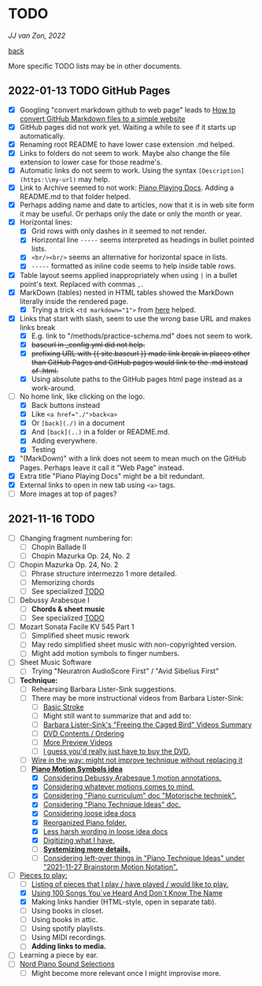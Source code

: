TODO
====

*JJ van Zon, 2022*

[back](./)

More specific TODO lists may be in other documents.

2022-01-13 TODO GitHub Pages
----------------------------

- [x] Googling "convert markdown github to web page" leads to <a href="https://dev.to/bolajiayodeji/how-to-convert-github-markdown-files-to-a-simple-website-4e14" target="_blank">How to convert GitHub Markdown files to a simple website</a>
- [x] GitHub pages did not work yet. Waiting a while to see if it starts up automatically.
- [x] Renaming root README to have lower case extension .md helped.
- [x] Links to folders do not seem to work. Maybe also change the file extension to lower case for those readme's.
- [x] Automatic links do not seem to work. Using the syntax `[Description](https:\\my-url)` may help.
- [x] Link to Archive seemed to not work: [Piano Playing Docs](https://jjvanzon.github.io/Piano-Playing-Docs/). Adding a README.md to that folder helped.
- [x] Perhaps adding name and date to articles, now that it is in web site form it may be useful. Or perhaps only the date or only the month or year.
- [x] Horizontal lines:
    - [x] Grid rows with only dashes in it seemed to not render.
    - [x] Horizontal line `-----` seems interpreted as headings in bullet pointed lists.
    - [x] `<br/><br/>` seems an alternative for horizontal space in lists.
    - [x] `-----` formatted as inline code seems to help inside table rows.
- [x] Table layout seems applied inappropriately when using `|` in a bullet point's text. Replaced with commas `,`.
- [x] MarkDown (tables) nested in HTML tables showed the MarkDown literally inside the rendered page.
    - [x] Trying a trick `<td markdown="1">` from <a href="https://stackoverflow.com/questions/15917463/embedding-markdown-in-jekyll-html" target="_blank">here</a> helped.
- [x] Links that start with slash, seem to use the wrong base URL and makes links break
    - [x] E.g. link to "/methods/practice-schema.md" does not seem to work.
    - [x] ~~baseurl in _config.yml did not help.~~
    - [x] ~~prefixing URL with {{ site.baseurl }} made link break in places other than GitHub Pages and GitHub pages would link to the .md instead of .html.~~
    - [x] Using absolute paths to the GitHub pages html page instead as a work-around.
- [ ] No home link, like clicking on the logo.
    - [x] Back buttons instead
    - [x] Like `<a href="./">back<a>`
    - [x] Or `[back](./)` in a document
    - [x] And `[back](..)` in a folder or README.md.
    - [x] Adding everywhere.
    - [x] Testing
- [x] "(MarkDown)" with a link does not seem to mean much on the GitHub Pages. Perhaps leave it call it "Web Page" instead.
- [x] Extra title "Piano Playing Docs" might be a bit redundant.
- [x] External links to open in new tab using `<a>` tags.
- [ ] More images at top of pages?

2021-11-16 TODO
---------------

- [ ] Changing fragment numbering for:
    - [ ] Chopin Ballade Ⅱ
    - [ ] Chopin Mazurka Op. 24, No. 2
- [ ] Chopin Mazurka Op. 24, No. 2
    - [ ] Phrase structure intermezzo 1 more detailed.
    - [ ] Memorizing chords
    - [ ] See specialized [TODO](chopin-mazurka-op-24-no-2/chopin-mazurka-op-24-no-2-todo.md)
- [ ] Debussy Arabesque Ⅰ
    - [ ] __Chords & sheet music__
    - [ ] See specialized [TODO](debussy-arabesque-1/debussy-arabesque-1-todo.md)
- [ ] Mozart Sonata Facile KV 545 Part 1 
    - [ ] Simplified sheet music rework
    - [ ] May redo simplified sheet music with non-copyrighted version.
    - [ ] Might add motion symbols to finger numbers.
- [ ] Sheet Music Software
    - [ ] Trying "Neuratron AudioScore First" / "Avid Sibelius First"
- [ ] __Technique:__
    - [ ] Rehearsing Barbara Lister-Sink suggestions.
    - [ ] There may be more instructional videos from Barbara Lister-Sink:
        - [ ] <a href="https://www.youtube.com/watch?v=OjSWu8ZADzI" target="_blank">Basic Stroke</a>
        - [ ] Might still want to summarize that and add to:
        - [ ] [Barbara Lister-Sink's "Freeing the Caged Bird" Videos Summary](methods/barbara-lister-sink-freeing-the-caged-bird-videos-summary.md)
        - [ ] <a href="https://www.lister-sinkinstitute.org/freeing-the-caged-bird-dvd/#1508990586220-02706448-751f" target="_blank">DVD Contents / Ordering
        - [ ] <a href="https://www.lister-sinkinstitute.org/freeing-the-caged-bird-dvd/#1508992509585-4388e2b5-8df3" target="_blank">More Preview Videos
        - [ ] I guess you'd really just have to buy the DVD.
    - [ ] Wire in the way: might not improve technique without replacing it
    - [ ] __Piano Motion Symbols idea__
        - [x] Considering Debussy Arabesque 1 motion annotations.
        - [x] Considering whatever motions comes to mind.
        - [x] Considering "Piano curriculum" doc "Motorische techniek".
        - [x] Considering "Piano Technique Ideas" doc.
        - [x] Considering loose idea docs
        - [x] Reorganized Piano folder.
        - [x] Less harsh wording in loose idea docs
        - [x] Digitizing what I have.
        - [ ] __Systemizing more details.__
        - [ ] Considering left-over things in "Piano Technique Ideas" under "2021-11-27 Brainstorm Motion Notation".
- [ ] Pieces to play:
    - [ ] Listing of pieces that I play / have played / would like to play.
    - [x] Using <a href="https://www.youtube.com/watch?v=PCx8Xcm9l7U&t=1099s" target="_blank">100 Songs You´ve Heard And Don´t Know The Name</a>
    - [x] Making links handier (HTML-style, open in separate tab).
    - [ ] Using books in closet.
    - [ ] Using books in attic.
    - [ ] Using spotify playlists.
    - [ ] Using MIDI recordings.
    - [ ] __Adding links to media.__
- [ ] Learning a piece by ear.
- [ ] [Nord Piano Sound Selections](nord-piano-4/nord-piano-4-sound-selection-notes.md)
    - [ ] Might become more relevant once I might improvise more.